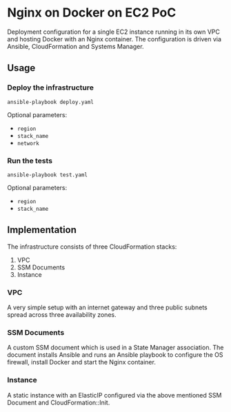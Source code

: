 # Nginx on Docker on EC2 PoC

Deployment configuration for a single EC2 instance running in its own VPC and hosting Docker with an Nginx container. The configuration is driven via Ansible, CloudFormation and Systems Manager.

## Usage

### Deploy the infrastructure
```
ansible-playbook deploy.yaml
```

Optional parameters:

* `region`
* `stack_name`
* `network`

### Run the tests
```
ansible-playbook test.yaml
```

Optional parameters:

* `region`
* `stack_name`

## Implementation

The infrastructure consists of three CloudFormation stacks:

1. VPC
2. SSM Documents
3. Instance

### VPC

A very simple setup with an internet gateway and three public subnets spread across three availability zones.

### SSM Documents

A custom SSM document which is used in a State Manager association. The document installs Ansible and runs an Ansible playbook to configure the OS firewall, install Docker and start the Nginx container.

### Instance

A static instance with an ElasticIP configured via the above mentioned SSM Document and CloudFormation::Init.

